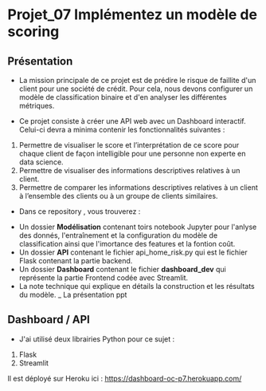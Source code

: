 # Projet_07 Implémentez un modèle de scoring
## Présentation
* La mission principale de ce projet est de prédire le risque de faillite d'un client pour une société de crédit. Pour cela, nous devons configurer un modèle de classification binaire et d'en analyser les différentes métriques.

* Ce projet consiste à créer une API web avec un Dashboard interactif. Celui-ci devra a minima contenir les fonctionnalités suivantes :

1. Permettre de visualiser le score et l’interprétation de ce score pour chaque client de façon intelligible pour une personne non experte en data science.
2. Permettre de visualiser des informations descriptives relatives à un client.
4. Permettre de comparer les informations descriptives relatives à un client à l’ensemble des clients ou à un groupe de clients similaires.

* Dans ce repository , vous trouverez :

- Un dossier **Modélisation** contenant toirs notebook Jupyter pour l'anlyse des donnés, l'entraînement et la configuration du modèle de classification ainsi que l'imortance des features et la fontion coût.
- Un dossier **API** contenant le fichier api_home_risk.py qui est le fichier Flask contenant la partie backend.
- Un dossier **Dashboard** contenant le fichier **dashboard_dev**  qui représente la partie Frontend codée avec Streamlit. 
- La note technique qui explique en détails la construction et les résultats du modèle.
_ La présentation ppt

## Dashboard / API
* J'ai utilisé deux librairies Python pour ce sujet :

1. Flask
2. Streamlit

Il est déployé sur Heroku ici  : https://dashboard-oc-p7.herokuapp.com/